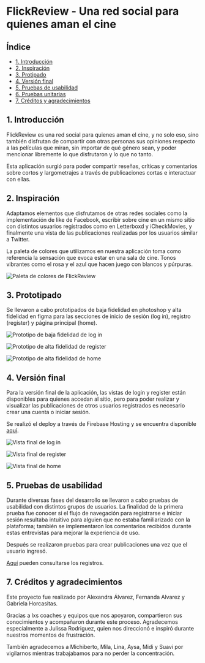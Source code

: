 # FlickReview - Una red social para quienes aman el cine

## Índice

* [1. Introducción](#1-introducción)
* [2. Inspiración](#2-inspiración)
* [3. Protipado](#3-prototipado)
* [4. Versión final](#4-versión-final)
* [5. Pruebas de usabilidad](#5-pruebas-de-usabilidad)
* [6. Pruebas unitarias](#6-pruebas-unitarias)
* [7. Créditos y agradecimientos](#7-créditos-y-agradecimientos)

## 1. Introducción

FlickReview es una red social para quienes aman el cine, y no solo eso, sino también disfrutan de compartir con otras personas
sus opiniones respecto a las películas que miran, sin importar de qué género sean, y poder mencionar libremente lo que disfrutaron
y lo que no tanto.

Esta aplicación surgió para poder compartir reseñas, críticas y comentarios sobre cortos y largometrajes a través 
de publicaciones cortas e interactuar con ellas.


## 2. Inspiración

Adaptamos elementos que disfrutamos de otras redes sociales como la implementación de like de Facebook, 
escribir sobre cine en un mismo sitio con distintos usuarios registrados como en Letterboxd y iCheckMovies, 
y finalmente una vista de las publicaciones realizadas por los usuarios similar a Twitter.

La paleta de colores que utilizamos en nuestra aplicación toma como referencia la sensación que evoca estar 
en una sala de cine. Tonos vibrantes como el rosa y el azul que hacen juego con blancos y púrpuras. 

![Paleta de colores de FlickReview](src/images/colorpalette.png)


## 3. Prototipado

Se llevaron a cabo prototipados de baja fidelidad en photoshop y alta fidelidad en figma para las secciones de inicio de sesión (log in), 
registro (register) y página principal (home).

![Prototipo de baja fidelidad de log in](src/images/PROTOTIPO_DE_BAJA_FIDELIDAD_Mesa_de_trabajo_1.jpg)

![Prototipo de alta fidelidad de register](src/images/register.PNG)

![Prototipo de alta fidelidad de home](src/images/prototipo_home.PNG.png)


## 4. Versión final

Para la versión final de la aplicación, las vistas de login y register están disponibles para quienes accedan al sitio, 
pero para poder realizar y visualizar las publicaciones de otros usuarios registrados es necesario crear una cuenta o iniciar sesión. 

Se realizó el deploy a través de Firebase Hosting y se encuentra disponible [aquí](https://flickreview-labo.web.app/).

![Vista final de log in](src/images/finallogin.PNG)

![Vista final de register](src/images/finalregister.PNG)

![Vista final de home](src/images/finalhome.PNG)


## 5. Pruebas de usabilidad

Durante diversas fases del desarrollo se llevaron a cabo pruebas de usabilidad con distintos grupos de usuarios. 
La finalidad de la primera prueba fue conocer si el flujo de navegación para registrarse e iniciar sesión resultaba 
intuitivo para alguien que no estaba familiarizado con la plataforma; también se implementaron los comentarios recibidos
durante estas entrevistas para mejorar la experiencia de uso.

Después se realizaron pruebas para crear publicaciones una vez que el usuario ingresó. 

[Aquí](https://drive.google.com/drive/folders/1ITEjvpeOtdn4RiyqYyzLB0EfyTRORURy?usp=sharing) pueden consultarse los registros.



## 7. Créditos y agradecimientos

Este proyecto fue realizado por Alexandra Álvarez, Fernanda Alvarez y Gabriela Horcasitas.

Gracias a lxs coaches y equipos que nos apoyaron, compartieron sus conocimientos y acompañaron durante este proceso. 
Agradecemos especialmente a Julissa Rodriguez, quien nos direccionó e inspiró durante nuestros momentos de frustración. 

También agradecemos a Michiberto, Mila, Lina, Aysa, Midi y Suavi por vigilarnos mientras trabajabamos para no perder la concentración.